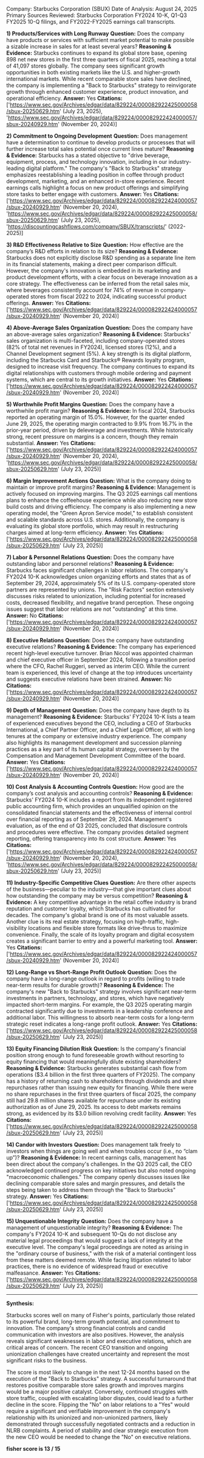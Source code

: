 Company: Starbucks Corporation (SBUX)
Date of Analysis: August 24, 2025
Primary Sources Reviewed: Starbucks Corporation FY2024 10-K, Q1-Q3 FY2025 10-Q filings, and FY2022-FY2025 earnings call transcripts.

**1) Products/Services with Long Runway**
**Question:** Does the company have products or services with sufficient market potential to make possible a sizable increase in sales for at least several years?
**Reasoning & Evidence:** Starbucks continues to expand its global store base, opening 898 net new stores in the first three quarters of fiscal 2025, reaching a total of 41,097 stores globally. The company sees significant growth opportunities in both existing markets like the U.S. and higher-growth international markets. While recent comparable store sales have declined, the company is implementing a "Back to Starbucks" strategy to reinvigorate growth through enhanced customer experience, product innovation, and operational efficiency.
**Answer:** Yes
**Citations:** ['https://www.sec.gov/Archives/edgar/data/829224/000082922425000058/sbux-20250629.htm' (July 23, 2025), 'https://www.sec.gov/Archives/edgar/data/829224/000082922424000057/sbux-20240929.htm' (November 20, 2024)]

**2) Commitment to Ongoing Development**
**Question:** Does management have a determination to continue to develop products or processes that will further increase total sales potential once current lines mature?
**Reasoning & Evidence:** Starbucks has a stated objective to "drive beverage, equipment, process, and technology innovation, including in our industry-leading digital platform." The company's "Back to Starbucks" strategy emphasizes reestablishing a leading position in coffee through product development, marketing, and an enhanced in-store experience. Recent earnings calls highlight a focus on new product offerings and simplifying store tasks to better engage with customers.
**Answer:** Yes
**Citations:** ['https://www.sec.gov/Archives/edgar/data/829224/000082922424000057/sbux-20240929.htm' (November 20, 2024), 'https://www.sec.gov/Archives/edgar/data/829224/000082922425000058/sbux-20250629.htm' (July 23, 2025), 'https://discountingcashflows.com/company/SBUX/transcripts/' (2022-2025)]

**3) R&D Effectiveness Relative to Size**
**Question:** How effective are the company’s R&D efforts in relation to its size?
**Reasoning & Evidence:** Starbucks does not explicitly disclose R&D spending as a separate line item in its financial statements, making a direct peer comparison difficult. However, the company's innovation is embedded in its marketing and product development efforts, with a clear focus on beverage innovation as a core strategy. The effectiveness can be inferred from the retail sales mix, where beverages consistently account for 74% of revenue in company-operated stores from fiscal 2022 to 2024, indicating successful product offerings.
**Answer:** Yes
**Citations:** ['https://www.sec.gov/Archives/edgar/data/829224/000082922424000057/sbux-20240929.htm' (November 20, 2024)]

**4) Above-Average Sales Organization**
**Question:** Does the company have an above-average sales organization?
**Reasoning & Evidence:** Starbucks' sales organization is multi-faceted, including company-operated stores (82% of total net revenues in FY2024), licensed stores (12%), and a Channel Development segment (5%). A key strength is its digital platform, including the Starbucks Card and Starbucks® Rewards loyalty program, designed to increase visit frequency. The company continues to expand its digital relationships with customers through mobile ordering and payment systems, which are central to its growth initiatives.
**Answer:** Yes
**Citations:** ['https://www.sec.gov/Archives/edgar/data/829224/000082922424000057/sbux-20240929.htm' (November 20, 2024)]

**5) Worthwhile Profit Margins**
**Question:** Does the company have a worthwhile profit margin?
**Reasoning & Evidence:** In fiscal 2024, Starbucks reported an operating margin of 15.0%. However, for the quarter ended June 29, 2025, the operating margin contracted to 9.9% from 16.7% in the prior-year period, driven by deleverage and investments. While historically strong, recent pressure on margins is a concern, though they remain substantial.
**Answer:** Yes
**Citations:** ['https://www.sec.gov/Archives/edgar/data/829224/000082922424000057/sbux-20240929.htm' (November 20, 2024), 'https://www.sec.gov/Archives/edgar/data/829224/000082922425000058/sbux-20250629.htm' (July 23, 2025)]

**6) Margin Improvement Actions**
**Question:** What is the company doing to maintain or improve profit margins?
**Reasoning & Evidence:** Management is actively focused on improving margins. The Q3 2025 earnings call mentions plans to enhance the coffeehouse experience while also reducing new store build costs and driving efficiency. The company is also implementing a new operating model, the "Green Apron Service model," to establish consistent and scalable standards across U.S. stores. Additionally, the company is evaluating its global store portfolio, which may result in restructuring charges aimed at long-term efficiency.
**Answer:** Yes
**Citations:** ['https://www.sec.gov/Archives/edgar/data/829224/000082922425000058/sbux-20250629.htm' (July 23, 2025)]

**7) Labor & Personnel Relations**
**Question:** Does the company have outstanding labor and personnel relations?
**Reasoning & Evidence:** Starbucks faces significant challenges in labor relations. The company's FY2024 10-K acknowledges union organizing efforts and states that as of September 29, 2024, approximately 5% of its U.S. company-operated store partners are represented by unions. The "Risk Factors" section extensively discusses risks related to unionization, including potential for increased costs, decreased flexibility, and negative brand perception. These ongoing issues suggest that labor relations are not "outstanding" at this time.
**Answer:** No
**Citations:** ['https://www.sec.gov/Archives/edgar/data/829224/000082922424000057/sbux-20240929.htm' (November 20, 2024)]

**8) Executive Relations**
**Question:** Does the company have outstanding executive relations?
**Reasoning & Evidence:** The company has experienced recent high-level executive turnover. Brian Niccol was appointed chairman and chief executive officer in September 2024, following a transition period where the CFO, Rachel Ruggeri, served as interim CEO. While the current team is experienced, this level of change at the top introduces uncertainty and suggests executive relations have been strained.
**Answer:** No
**Citations:** ['https://www.sec.gov/Archives/edgar/data/829224/000082922424000057/sbux-20240929.htm' (November 20, 2024)]

**9) Depth of Management**
**Question:** Does the company have depth to its management?
**Reasoning & Evidence:** Starbucks' FY2024 10-K lists a team of experienced executives beyond the CEO, including a CEO of Starbucks International, a Chief Partner Officer, and a Chief Legal Officer, all with long tenures at the company or extensive industry experience. The company also highlights its management development and succession planning practices as a key part of its human capital strategy, overseen by the Compensation and Management Development Committee of the board.
**Answer:** Yes
**Citations:** ['https://www.sec.gov/Archives/edgar/data/829224/000082922424000057/sbux-20240929.htm' (November 20, 2024)]

**10) Cost Analysis & Accounting Controls**
**Question:** How good are the company’s cost analysis and accounting controls?
**Reasoning & Evidence:** Starbucks' FY2024 10-K includes a report from its independent registered public accounting firm, which provides an unqualified opinion on the consolidated financial statements and the effectiveness of internal control over financial reporting as of September 29, 2024. Management's evaluation, as of the end of Q3 2025, concluded that disclosure controls and procedures were effective. The company provides detailed segment reporting, offering transparency into its cost structure.
**Answer:** Yes
**Citations:** ['https://www.sec.gov/Archives/edgar/data/829224/000082922424000057/sbux-20240929.htm' (November 20, 2024), 'https://www.sec.gov/Archives/edgar/data/829224/000082922425000058/sbux-20250629.htm' (July 23, 2025)]

**11) Industry-Specific Competitive Clues**
**Question:** Are there other aspects of the business—peculiar to the industry—that give important clues about how outstanding the company may be versus competition?
**Reasoning & Evidence:** A key competitive advantage in the retail coffee industry is brand reputation and customer loyalty, which Starbucks has cultivated for decades. The company's global brand is one of its most valuable assets. Another clue is its real estate strategy, focusing on high-traffic, high-visibility locations and flexible store formats like drive-thrus to maximize convenience. Finally, the scale of its loyalty program and digital ecosystem creates a significant barrier to entry and a powerful marketing tool.
**Answer:** Yes
**Citations:** ['https://www.sec.gov/Archives/edgar/data/829224/000082922424000057/sbux-20240929.htm' (November 20, 2024)]

**12) Long-Range vs Short-Range Profit Outlook**
**Question:** Does the company have a long-range outlook in regard to profits (willing to trade near-term results for durable growth)?
**Reasoning & Evidence:** The company's new "Back to Starbucks" strategy involves significant near-term investments in partners, technology, and stores, which have negatively impacted short-term margins. For example, the Q3 2025 operating margin contracted significantly due to investments in a leadership conference and additional labor. This willingness to absorb near-term costs for a long-term strategic reset indicates a long-range profit outlook.
**Answer:** Yes
**Citations:** ['https://www.sec.gov/Archives/edgar/data/829224/000082922425000058/sbux-20250629.htm' (July 23, 2025)]

**13) Equity Financing Dilution Risk**
**Question:** Is the company's financial position strong enough to fund foreseeable growth without resorting to equity financing that would meaningfully dilute existing shareholders?
**Reasoning & Evidence:** Starbucks generates substantial cash flow from operations ($3.4 billion in the first three quarters of FY2025). The company has a history of returning cash to shareholders through dividends and share repurchases rather than issuing new equity for financing. While there were no share repurchases in the first three quarters of fiscal 2025, the company still had 29.8 million shares available for repurchase under its existing authorization as of June 29, 2025. Its access to debt markets remains strong, as evidenced by its $3.0 billion revolving credit facility.
**Answer:** Yes
**Citations:** ['https://www.sec.gov/Archives/edgar/data/829224/000082922425000058/sbux-20250629.htm' (July 23, 2025)]

**14) Candor with Investors**
**Question:** Does management talk freely to investors when things are going well and when troubles occur (i.e., no “clam up”)?
**Reasoning & Evidence:** In recent earnings calls, management has been direct about the company's challenges. In the Q3 2025 call, the CEO acknowledged continued progress on key initiatives but also noted ongoing "macroeconomic challenges." The company openly discusses issues like declining comparable store sales and margin pressures, and details the steps being taken to address them through the "Back to Starbucks" strategy.
**Answer:** Yes
**Citations:** ['https://www.sec.gov/Archives/edgar/data/829224/000082922425000058/sbux-20250629.htm' (July 23, 2025)]

**15) Unquestionable Integrity**
**Question:** Does the company have a management of unquestionable integrity?
**Reasoning & Evidence:** The company's FY2024 10-K and subsequent 10-Qs do not disclose any material legal proceedings that would suggest a lack of integrity at the executive level. The company's legal proceedings are noted as arising in the "ordinary course of business," with the risk of a material contingent loss from these matters deemed remote. While facing litigation related to labor practices, there is no evidence of widespread fraud or executive malfeasance.
**Answer:** Yes
**Citations:** ['https://www.sec.gov/Archives/edgar/data/829224/000082922425000058/sbux-20250629.htm' (July 23, 2025)]

---
**Synthesis:**

Starbucks scores well on many of Fisher's points, particularly those related to its powerful brand, long-term growth potential, and commitment to innovation. The company's strong financial controls and candid communication with investors are also positives. However, the analysis reveals significant weaknesses in labor and executive relations, which are critical areas of concern. The recent CEO transition and ongoing unionization challenges have created uncertainty and represent the most significant risks to the business.

The score is most likely to change in the next 12-24 months based on the execution of the "Back to Starbucks" strategy. A successful turnaround that restores positive comparable store sales growth and improves margins would be a major positive catalyst. Conversely, continued struggles with store traffic, coupled with escalating labor disputes, could lead to a further decline in the score. Flipping the "No" on labor relations to a "Yes" would require a significant and verifiable improvement in the company's relationship with its unionized and non-unionized partners, likely demonstrated through successfully negotiated contracts and a reduction in NLRB complaints. A period of stability and clear strategic execution from the new CEO would be needed to change the "No" on executive relations.

**fisher score is 13 / 15**